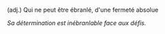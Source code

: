 (adj.) Qui ne peut être ébranlé, d'une fermeté absolue

*Sa détermination est inébranlable face aux défis.*